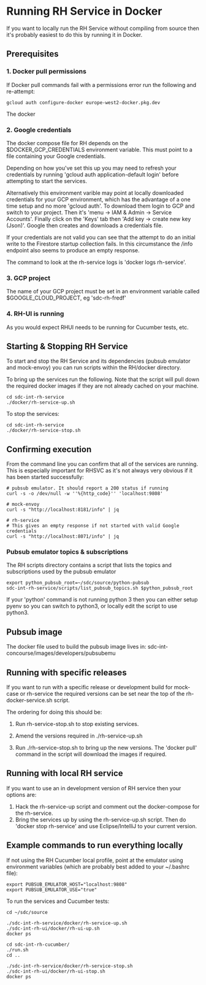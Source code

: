 # Running RH Service in Docker

If you want to locally run the RH Service without compiling from source then
it's probably easiest to do this by running it in Docker.


## Prerequisites

### 1. Docker pull permissions

If Docker pull commands fail with a permissions error run the following and re-attempt:

    gcloud auth configure-docker europe-west2-docker.pkg.dev

The docker

### 2. Google credentials

The docker compose file for RH depends on the $DOCKER_GCP_CREDENTIALS environment
variable. This must point to a file containing your Google credentials.

Depending on how you've set this up you may need to refresh your credentials by running 
'gcloud auth application-default login' before attempting to start the services.

Alternatively this environment varible may point at locally downloaded credentials for 
your GCP environment, which has the advantage of a one time setup and no more 'gcloud auth'.
To download them login to GCP and switch to your project. Then it's 'menu -> IAM & Admin -> Service Accounts'.
Finally click on the 'Keys' tab then 'Add key -> create new key (Json)'. Google then creates 
and downloads a credentials file.

If your credentials are not valid you can see that the attempt to do an initial write to 
the Firestore startup collection fails. In this circumstance the /info endpoint also 
seems to produce an empty response.

The command to look at the rh-service logs is 'docker logs rh-service'. 

### 3. GCP project 

The name of your GCP project must be set in an environment variable called $GOOGLE_CLOUD_PROJECT,
eg 'sdc-rh-fredf'

### 4. RH-UI is running

As you would expect RHUI needs to be running for Cucumber tests, etc.


## Starting & Stopping RH Service

To start and stop the RH Service and its dependencies (pubsub emulator and mock-envoy) you
can run scripts within the RH/docker directory.

To bring up the services run the following. Note that the script will pull down
the required docker images if they are not already cached on your machine. 

    cd sdc-int-rh-service
    ./docker/rh-service-up.sh
    
To stop the services:

    cd sdc-int-rh-service
    ./docker/rh-service-stop.sh


## Confirming execution

From the command line you can confirm that all of the services are running. 
This is especially important for RHSVC as it's not always very obvious if it has
been started successfully: 

    # pubsub emulator. It should report a 200 status if running
    curl -s -o /dev/null -w ''%{http_code}'' 'localhost:9808'
    
    # mock-envoy
    curl -s "http://localhost:8181/info" | jq
    
    # rh-service
    # This gives an empty response if not started with valid Google credentials
    curl -s "http://localhost:8071/info" | jq

### Pubsub emulator topics & subscriptions

The RH scripts directory contains a script that lists the topics and subscriptions
used by the pubsub emulator

    export python_pubsub_root=~/sdc/source/python-pubsub
    sdc-int-rh-service/scripts/list_pubsub_topics.sh $python_pubsub_root

If your 'python' command is not running python 3 then you can either setup pyenv so you can switch to python3, or locally edit the script to use python3.

## Pubsub image

The docker file used to build the pubsub image lives in: sdc-int-concourse/images/developers/pubsubemu

    
## Running with specific releases

If you want to run with a specific release or development build for mock-case or rh-service
the required versions can be set near the top of the rh-docker-service.sh script.

The ordering for doing this should be:

1. Run rh-service-stop.sh to stop existing services.

1. Amend the versions required in ./rh-service-up.sh

1. Run ./rh-service-stop.sh to bring up the new versions. The 'docker pull' command in the script
will download the images if required.


## Running with local RH service

If you want to use an in development version of RH service then your options are: 

1. Hack the rh-service-up script and comment out the docker-compose for the rh-service.
2. Bring the services up by using the rh-service-up.sh script. Then do 'docker stop rh-service' 
and use Eclipse/IntelliJ to your current version.


## Example commands to run everything locally

If not using the RH Cucumber local profile, point at the emulator using environment variables (which are probably best added to your ~/.bashrc file):

    export PUBSUB_EMULATOR_HOST="localhost:9808"
    export PUBSUB_EMULATOR_USE="true"

To run the services and Cucumber tests:

    cd ~/sdc/source
    
    ./sdc-int-rh-service/docker/rh-service-up.sh 
    ./sdc-int-rh-ui/docker/rh-ui-up.sh 
    docker ps
    
    cd sdc-int-rh-cucumber/
    ./run.sh
    cd ..
    
    ./sdc-int-rh-service/docker/rh-service-stop.sh 
    ./sdc-int-rh-ui/docker/rh-ui-stop.sh 
    docker ps
